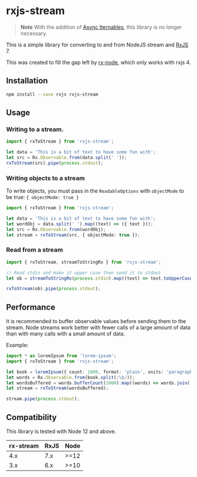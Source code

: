 # rxjs-stream

> **Note**
> With the addition of [Async Iternables](https://developer.mozilla.org/en-US/docs/Web/JavaScript/Reference/Iteration_protocols#the_async_iterator_and_async_iterable_protocols),
> this library is no longer necessary.

This is a simple library for converting to and from NodeJS stream and [RxJS](https://rxjs.dev/) 7.

This was created to fill the gap left by [rx-node](https://www.npmjs.com/package/rx-node),
which only works with rxjs 4.

## Installation

```sh
npm install --save rxjs rxjs-stream
```

## Usage

### Writing to a stream.

```typescript
import { rxToStream } from 'rxjs-stream';

let data = 'This is a bit of text to have some fun with';
let src = Rx.Observable.from(data.split(' '));
rxToStream(src).pipe(process.stdout);
```

### Writing objects to a stream

To write objects, you must pass in the `ReadableOptions` with `objectMode` to be true: `{ objectMode: true }`

```typescript
import { rxToStream } from 'rxjs-stream';

let data = 'This is a bit of text to have some fun with';
let wordObj = data.split(' ').map((text) => ({ text }));
let src = Rx.Observable.from(wordObj);
let stream = rxToStream(src, { objectMode: true });
```

### Read from a stream

```typescript
import { rxToStream, streamToStringRx } from 'rxjs-stream';

// Read stdin and make it upper case then send it to stdout
let ob = streamToStringRx(process.stdin).map((text) => text.toUpperCase());

rxToStream(ob).pipe(process.stdout);
```

## Performance

It is recommended to buffer observable values before sending them to the stream.
Node streams work better with fewer calls of a large amount of data than with many
calls with a small amount of data.

Example:

```typescript
import * as loremIpsum from 'lorem-ipsum';
import { rxToStream } from 'rxjs-stream';

let book = loremIpsum({ count: 1000, format: 'plain', units: 'paragraphs' });
let words = Rx.Observable.from(book.split(/\b/));
let wordsBuffered = words.bufferCount(1000).map((words) => words.join(''));
let stream = rxToStream(wordsBuffered);

stream.pipe(process.stdout);
```

## Compatibility

This library is tested with Node 12 and above.

| rx-stream | RxJS | Node |
| --------- | ---- | ---- |
| 4.x       | 7.x  | >=12 |
| 3.x       | 6.x  | >=10 |
